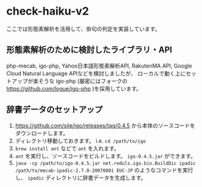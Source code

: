 # check-haiku-v2

ここでは形態素解析を活用して、俳句の判定を実装しています。

## 形態素解析のために検討したライブラリ・API

php-mecab, igo-php, Yahoo日本語形態素解析API, RakutenMA API, Google Cloud Natural Language APIなどを検討しましたが、
ローカルで動く上にセットアップが楽そうな igo-php (厳密にはフォークの https://github.com/logue/igo-php )を採用しています。

## 辞書データのセットアップ

1. https://github.com/sile/igo/releases/tag/0.4.5 から本体のソースコードをダウンロードします。
2. ディレクトリ移動しておきます。 i.e. `cd /path/to/igo` 
3. `brew install ant` などで `ant` を入れます。
4. `ant` を実行し、ソースコードをビルドします。 `igo-0.4.5.jar` ができます。
5. `java -cp /path/to/igo-0.4.5.jar net.reduls.igo.bin.BuildDic ipadic /path/to/mecab-ipadic-2.7.0-20070801 EUC-JP` のようなコマンドを実行し、 `ipadic` ディレクトリに辞書データを生成します。

